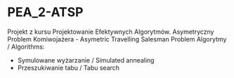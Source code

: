 # PEA_2-ATSP
Projekt z kursu Projektowanie Efektywnych Algorytmów. Asymetryczny Problem Komiwojażera - Asymetric Travelling Salesman Problem
Algorytmy / Algorithms:
- Symulowane wyżarzanie / Simulated annealing
- Przeszukiwanie tabu / Tabu search
